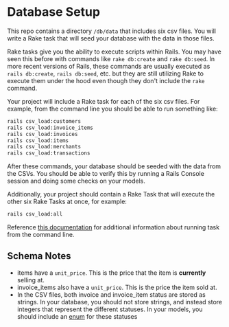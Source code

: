 # Database Setup

This repo contains a directory `/db/data` that includes six csv files. You will write a Rake task that will seed your database with the data in those files.

Rake tasks give you the ability to execute scripts within Rails. You may have seen this before with commands like `rake db:create` and `rake db:seed`. In more recent versions of Rails, these commands are usually executed as `rails db:create`, `rails db:seed`, etc. but they are still utilizing Rake to execute them under the hood even though they don't include the `rake` command.

Your project will include a Rake task for each of the six csv files. For example, from the command line you should be able to run something like:

```bash
rails csv_load:customers
rails csv_load:invoice_items
rails csv_load:invoices
rails csv_load:items
rails csv_load:merchants
rails csv_load:transactions
```

After these commands, your database should be seeded with the data from the CSVs. You should be able to verify this by running a Rails Console session and doing some checks on your models.

Additionally, your project should contain a Rake Task that will execute the other six Rake Tasks at once, for example:

```bash
rails csv_load:all
```

Reference [this documentation](https://guides.rubyonrails.org/v5.2/command_line.html) for additional information about running task from the command line.

## Schema Notes

* items have a `unit_price`. This is the price that the item is **currently** selling at.
* invoice_items also have a `unit_price`. This is the price the item sold at.
* In the CSV files, both invoice and invoice_item status are stored as strings. In your database, you should not store strings, and instead store integers that represent the different statuses. In your models, you should include an [enum](https://api.rubyonrails.org/v5.2.4.4/classes/ActiveRecord/Enum.html) for these statuses
